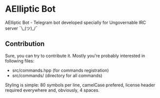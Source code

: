 # AElliptic Bot

AElliptic Bot - Telegram bot developed specially for Ungovernable IRC server 
¯\\\_(ツ)\_/¯

## Contribution

Sure, you can try to contribute it. Mostly you're probably interested in 
following files:

* src/commands.hpp (for commands registration)
* src/commands/ (directory for all commands)

Styling is simple: 80 symbols per line, camelCase prefered, license header 
required everywhere and, obviously, 4 spaces.

